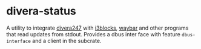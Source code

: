 # divera-status
A utility to integrate [divera247](https://www.divera247.com/) with [i3blocks](https://github.com/vivien/i3blocks), [waybar](https://github.com/Alexays/Waybar) and other programs that read updates from stdout.
Provides a dbus inter face with feature `dbus-interface` and a client in the subcrate.
